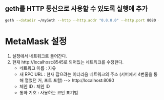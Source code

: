 ## geth를 HTTP 통신으로 사용할 수 있도록 실행에 추가

```sh
geth --datadir ~/myGeth --http --http.addr "0.0.0.0" --http.port 8080 --http.corsdomain "*" --http.api "admin,miner,txpool,web3,personal,eth,net" --allow-insecure-unlock --syncmode full --networkid 50 console
```

# MetaMask 설정

1. 설정에서 네트워크로 들어간다.
2. 현재 http://localhost:8545로 되어있는 네트워크를 수정한다.
   - 네트워크 이름 : 자유
   - 새 RPC URL : 현재 잡으려는 이더리움 네트워크의 주소 (서버에서 4번줄을 통해 열었던 거, 포트 포함) --> http://localhost:8080
   - 체인 ID : 체인 ID
   - 통화 기호 : 사용하는 코인 표기법
